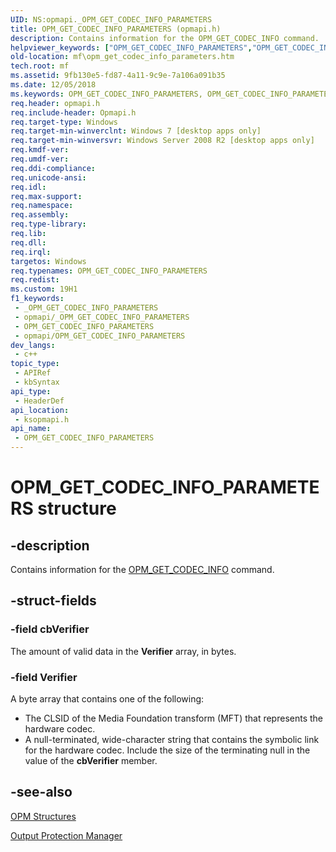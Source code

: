 ```yaml
---
UID: NS:opmapi._OPM_GET_CODEC_INFO_PARAMETERS
title: OPM_GET_CODEC_INFO_PARAMETERS (opmapi.h)
description: Contains information for the OPM_GET_CODEC_INFO command.
helpviewer_keywords: ["OPM_GET_CODEC_INFO_PARAMETERS","OPM_GET_CODEC_INFO_PARAMETERS structure [Media Foundation]","_OPM_GET_CODEC_INFO_PARAMETERS","ksopmapi/OPM_GET_CODEC_INFO_PARAMETERS","mf.opm_get_codec_info_parameters"]
old-location: mf\opm_get_codec_info_parameters.htm
tech.root: mf
ms.assetid: 9fb130e5-fd87-4a11-9c9e-7a106a091b35
ms.date: 12/05/2018
ms.keywords: OPM_GET_CODEC_INFO_PARAMETERS, OPM_GET_CODEC_INFO_PARAMETERS structure [Media Foundation], _OPM_GET_CODEC_INFO_PARAMETERS, ksopmapi/OPM_GET_CODEC_INFO_PARAMETERS, mf.opm_get_codec_info_parameters
req.header: opmapi.h
req.include-header: Opmapi.h
req.target-type: Windows
req.target-min-winverclnt: Windows 7 [desktop apps only]
req.target-min-winversvr: Windows Server 2008 R2 [desktop apps only]
req.kmdf-ver: 
req.umdf-ver: 
req.ddi-compliance: 
req.unicode-ansi: 
req.idl: 
req.max-support: 
req.namespace: 
req.assembly: 
req.type-library: 
req.lib: 
req.dll: 
req.irql: 
targetos: Windows
req.typenames: OPM_GET_CODEC_INFO_PARAMETERS
req.redist: 
ms.custom: 19H1
f1_keywords:
 - _OPM_GET_CODEC_INFO_PARAMETERS
 - opmapi/_OPM_GET_CODEC_INFO_PARAMETERS
 - OPM_GET_CODEC_INFO_PARAMETERS
 - opmapi/OPM_GET_CODEC_INFO_PARAMETERS
dev_langs:
 - c++
topic_type:
 - APIRef
 - kbSyntax
api_type:
 - HeaderDef
api_location:
 - ksopmapi.h
api_name:
 - OPM_GET_CODEC_INFO_PARAMETERS
---
```


# OPM_GET_CODEC_INFO_PARAMETERS structure


## -description

Contains information for the <a href="https://docs.microsoft.com/windows/desktop/medfound/opm-get-codec-info">OPM_GET_CODEC_INFO</a> command.

## -struct-fields

### -field cbVerifier

The amount of valid data in the <b>Verifier</b> array, in bytes.

### -field Verifier

A byte array that contains one of the following:

<ul>
<li>The CLSID of the Media Foundation transform (MFT) that represents the hardware codec.</li>
<li>A null-terminated, wide-character string that contains the symbolic link for the hardware codec. Include the size of the terminating null in the value of the <b>cbVerifier</b> member. </li>
</ul>

## -see-also

<a href="https://docs.microsoft.com/windows/desktop/medfound/opm-structures">OPM Structures</a>



<a href="https://docs.microsoft.com/windows/desktop/medfound/output-protection-manager">Output Protection Manager</a>

